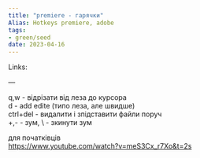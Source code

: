 ```yaml
---
title: "premiere - гарячки"
Alias: Hotkeys premiere, adobe
tags:
- green/seed
date: 2023-04-16
---
```

Links:   

—

q,w - відрізати від леза до курсора  
d - add edite (типо леза, але швидше)  
ctrl+del - видалити і зпідставити файли поруч  
+,- - зум, \ - зкинути зум

для початківців  
https://www.youtube.com/watch?v=meS3Cx_r7Xo&t=2s

